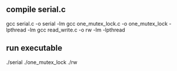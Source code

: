 ## compile serial.c
gcc serial.c -o serial -lm
gcc one_mutex_lock.c -o one_mutex_lock -lpthread -lm
gcc read_write.c -o rw -lm -lpthread

## run executable
./serial
./one_mutex_lock
./rw
